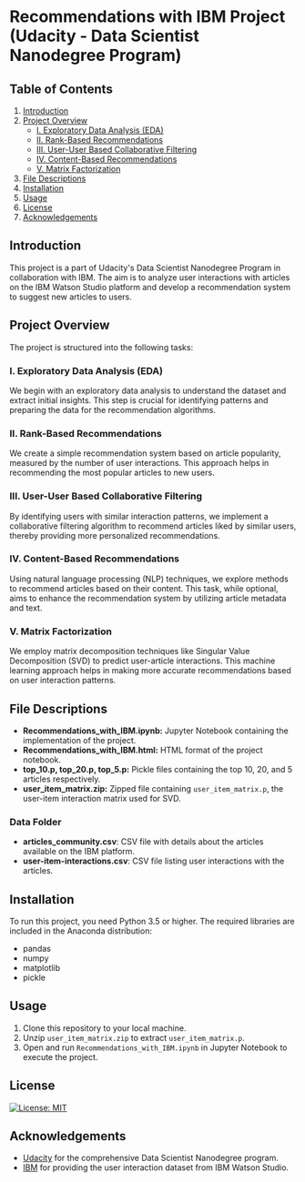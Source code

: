 # Recommendations with IBM Project (Udacity - Data Scientist Nanodegree Program)

## Table of Contents
1. [Introduction](#introduction)
2. [Project Overview](#project-overview)
	* [I. Exploratory Data Analysis (EDA)](#exploratory)
	* [II. Rank-Based Recommendations](#rank-based)
	* [III. User-User Based Collaborative Filtering](#user-user)
	* [IV. Content-Based Recommendations](#content-based)
	* [V. Matrix Factorization](#matrix-factorization)
3. [File Descriptions](#file-descriptions)
4. [Installation](#installation)
5. [Usage](#usage)
6. [License](#license)
7. [Acknowledgements](#acknowledgements)

## Introduction
This project is a part of Udacity's Data Scientist Nanodegree Program in collaboration with IBM. The aim is to analyze user interactions with articles on the IBM Watson Studio platform and develop a recommendation system to suggest new articles to users.

## Project Overview
The project is structured into the following tasks:

<a name="exploratory"></a>

### I. Exploratory Data Analysis (EDA)
We begin with an exploratory data analysis to understand the dataset and extract initial insights. This step is crucial for identifying patterns and preparing the data for the recommendation algorithms.

<a name="rank-based"></a>

### II. Rank-Based Recommendations
We create a simple recommendation system based on article popularity, measured by the number of user interactions. This approach helps in recommending the most popular articles to new users.

<a name="user-user"></a>

### III. User-User Based Collaborative Filtering
By identifying users with similar interaction patterns, we implement a collaborative filtering algorithm to recommend articles liked by similar users, thereby providing more personalized recommendations.

<a name="content-based"></a>

### IV. Content-Based Recommendations
Using natural language processing (NLP) techniques, we explore methods to recommend articles based on their content. This task, while optional, aims to enhance the recommendation system by utilizing article metadata and text.

<a name="matrix-factorization"></a>

### V. Matrix Factorization
We employ matrix decomposition techniques like Singular Value Decomposition (SVD) to predict user-article interactions. This machine learning approach helps in making more accurate recommendations based on user interaction patterns.

## File Descriptions
- **Recommendations_with_IBM.ipynb:** Jupyter Notebook containing the implementation of the project.
- **Recommendations_with_IBM.html:** HTML format of the project notebook.
- **top_10.p, top_20.p, top_5.p:** Pickle files containing the top 10, 20, and 5 articles respectively.
- **user_item_matrix.zip:** Zipped file containing `user_item_matrix.p`, the user-item interaction matrix used for SVD.

### Data Folder
- **articles_community.csv**: CSV file with details about the articles available on the IBM platform.
- **user-item-interactions.csv**: CSV file listing user interactions with the articles.

## Installation
To run this project, you need Python 3.5 or higher. The required libraries are included in the Anaconda distribution:
- pandas
- numpy
- matplotlib
- pickle

## Usage
1. Clone this repository to your local machine.
2. Unzip `user_item_matrix.zip` to extract `user_item_matrix.p`.
3. Open and run `Recommendations_with_IBM.ipynb` in Jupyter Notebook to execute the project.

## License

[![License: MIT](https://img.shields.io/badge/License-MIT-yellow.svg)](https://opensource.org/licenses/MIT)


## Acknowledgements
- [Udacity](https://www.udacity.com/) for the comprehensive Data Scientist Nanodegree program.
- [IBM](https://www.ibm.com/) for providing the user interaction dataset from IBM Watson Studio.
